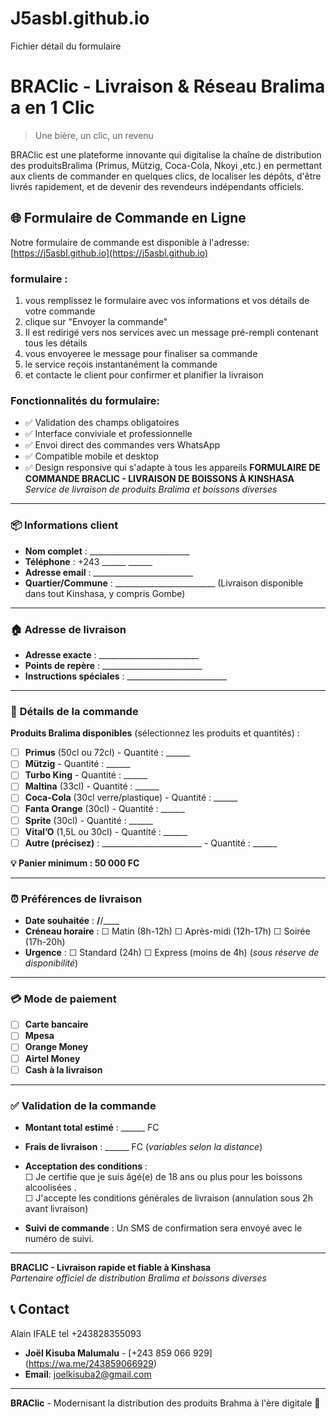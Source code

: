 # J5asbl.github.io
Fichier détail du formulaire 
# BRAClic - Livraison & Réseau Bralima a en 1 Clic

> Une bière, un clic, un revenu

BRAClic est une plateforme innovante qui digitalise la chaîne de distribution des produitsBralima (Primus, Mützig, Coca-Cola, Nkoyi ,etc.) en permettant aux clients de commander en quelques clics, de localiser les dépôts, d'être livrés rapidement, et de devenir des revendeurs indépendants officiels.

## 🌐 Formulaire de Commande en Ligne

Notre formulaire de commande est disponible à l'adresse: [https://j5asbl.github.io](https://j5asbl.github.io)

### formulaire :

1. vous remplissez le formulaire avec vos informations et vos détails de votre commande
2.  clique sur "Envoyer la commande"
3. Il est redirigé vers nos services avec un message pré-rempli contenant tous les détails
4. vous envoyeree le message pour finaliser sa commande
5. le service reçois instantanément la commande
6. et contacte le client pour confirmer et planifier la livraison

### Fonctionnalités du formulaire:

- ✅ Validation des champs obligatoires
- ✅ Interface conviviale et professionnelle
- ✅ Envoi direct des commandes vers WhatsApp
- ✅ Compatible mobile et desktop
- ✅ Design responsive qui s'adapte à tous les appareils
**FORMULAIRE DE COMMANDE BRACLIC - LIVRAISON DE BOISSONS À KINSHASA**  
*Service de livraison de produits Bralima et boissons diverses*

---

### 📦 **Informations client**
- **Nom complet** : _________________________
- **Téléphone** : +243 ______ ______ 
- **Adresse email** : _________________________
- **Quartier/Commune** : _________________________ (Livraison disponible dans tout Kinshasa, y compris Gombe) 

---

### 🏠 **Adresse de livraison**
- **Adresse exacte** : _________________________
- **Points de repère** : _________________________
- **Instructions spéciales** : _________________________

---

### 🍻 **Détails de la commande**
**Produits Bralima disponibles** (sélectionnez les produits et quantités)  :
- [ ] **Primus** (50cl ou 72cl) - Quantité : ______
- [ ] **Mützig** - Quantité : ______
- [ ] **Turbo King** - Quantité : ______
- [ ] **Maltina** (33cl) - Quantité : ______
- [ ] **Coca-Cola** (30cl verre/plastique) - Quantité : ______
- [ ] **Fanta Orange** (30cl) - Quantité : ______
- [ ] **Sprite** (30cl) - Quantité : ______
- [ ] **Vital’O** (1,5L ou 30cl) - Quantité : ______
- [ ] **Autre (précisez)** : _________________________ - Quantité : ______

**💡 Panier minimum : 50 000 FC** 

---

### ⏰ **Préférences de livraison**
- **Date souhaitée** : __/__/____
- **Créneau horaire** : ☐ Matin (8h-12h) ☐ Après-midi (12h-17h) ☐ Soirée (17h-20h)
- **Urgence** : ☐ Standard (24h) ☐ Express (moins de 4h) (*sous réserve de disponibilité*)

---

### 💳 **Mode de paiement** 
- [ ] **Carte bancaire**
- [ ] **Mpesa**
- [ ] **Orange Money**
- [ ] **Airtel Money**
- [ ] **Cash à la livraison**

---

### ✅ **Validation de la commande**
- **Montant total estimé** : ______ FC
- **Frais de livraison** : ______ FC (*variables selon la distance*)
- **Acceptation des conditions** :  
  ☐ Je certifie que je suis âgé(e) de 18 ans ou plus pour les boissons alcoolisées .  
  ☐ J'accepte les conditions générales de livraison (annulation sous 2h avant livraison)

- **Suivi de commande** : Un SMS de confirmation sera envoyé avec le numéro de suivi.

---

**BRACLIC - Livraison rapide et fiable à Kinshasa**  
*Partenaire officiel de distribution Bralima et boissons diverses* 


## 📞 Contact
Alain IFALE tel +243828355093 
- **Joël Kisuba Malumalu** - [+243 859 066 929] (https://wa.me/243859066929)
- **Email**: joelkisuba2@gmail.com

---

**BRAClic** - Modernisant la distribution des produits Brahma à l'ère digitale 🚀
